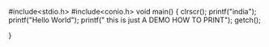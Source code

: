 #include<stdio.h>
#include<conio.h>
void main()
{
  clrscr();
  printf("india");
  printf("Hello World");
  printf(" this is just A DEMO HOW TO PRINT");
  getch();
    
}
